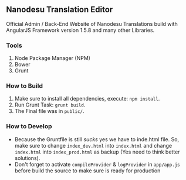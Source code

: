 ## Nanodesu Translation Editor
Official Admin / Back-End Website of Nanodesu Translations build with AngularJS Framework version 1.5.8 and many other Libraries.

### Tools
1. Node Package Manager (NPM)
2. Bower
3. Grunt

### How to Build
1. Make sure to install all dependencies, execute: `npm install`.
2. Run Grunt Task: `grunt build`.
3. The Final file was in `public/`.

### How to Develop
* Because the Gruntfile is still _sucks_ yes we have to inde.html file. So, make sure to change `index_dev.html` into `index.html` and change `index.html` into `index_prod.html` as backup (Yes need to think better solutions).
* Don't forget to activate `compileProvider` & `logProvider` in `app/app.js` before build the source to make sure is ready for production
